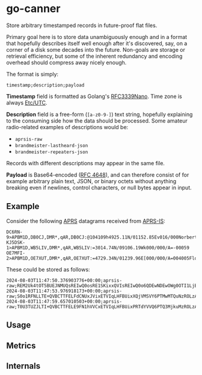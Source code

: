 # go-canner

Store arbitrary timestamped records in future-proof flat files.

Primary goal here is to store data unambiguously enough and in a format that
hopefully describes itself well enough after it's discovered, say, on a corner
of a disk some decades into the future.  Non-goals are storage or retrieval
efficiency, but some of the inherent redundancy and encoding overhead should
compress away nicely enough.

The format is simply:

```
timestamp;description;payload
```

**Timestamp** field is formatted as Golang's [RFC3339Nano](https://pkg.go.dev/time#pkg-constants).
Time zone is always [Etc/UTC](https://en.wikipedia.org/wiki/Coordinated_Universal_Time).

**Description** field is a free-form (`[a-z0-9-]`) text string, hopefully explaining to
the consuming side how the data should be processed. Some amateur radio-related examples
of descriptions would be:

* `aprsis-raw`
* `brandmeister-lastheard-json`
* `brandmeister-repeaters-json`

Records with different descriptions may appear in the same file.

**Payload** is Base64-encoded
([RFC 4648](https://www.rfc-editor.org/rfc/rfc4648.html)),
and can therefore consist of for example arbitrary plain text, JSON, or binary
octets without anything breaking even if newlines, control characters, or null
bytes appear in input.

## Example

Consider the following
[APRS](https://en.wikipedia.org/wiki/Automatic_Packet_Reporting_System)
datagrams received from [APRS-IS](https://www.aprs-is.net/Connecting.aspx):

```
DC6RN-9>APBM1D,DB0CJ,DMR*,qAR,DB0CJ:@104109h4925.11N/01152.85Ev016/000Norbert
KJ5DSK-1>APBM1D,WB5LIV,DMR*,qAR,WB5LIV:=3014.74N/09106.19Wk000/000/A=-00059
OE7MFI-2>APBM1D,OE7XUT,DMR*,qAR,OE7XUT:=4729.34N/01239.96E[000/000/A=004005Florian
```

These could be stored as follows:

```
2024-08-03T11:47:50.376903776+00:00;aprsis-raw;REM2Uk4tOT5BUEJNMUQsREIwQ0osRE1SKixxQVIsREIwQ0o6QDEwNDEwOWg0OTI1LjExTi8wMTE1Mi44NUV2MDE2LzAwME5vcmJlcnQ=
2024-08-03T11:47:53.976918173+00:00;aprsis-raw;S0o1RFNLLTE+QVBCTTFELFdCNUxJVixETVIqLHFBUixXQjVMSVY6PTMwMTQuNzROLzA5MTA2LjE5V2swMDAvMDAwL0E9LTAwMDU5
2024-08-03T11:47:59.657010503+00:00;aprsis-raw;T0U3TUZJLTI+QVBCTTFELE9FN1hVVCxETVIqLHFBUixPRTdYVVQ6PTQ3MjkuMzROLzAxMjM5Ljk2RVswMDAvMDAwL0E9MDA0MDA1Rmxvcmlhbg==
```

## Usage

## Metrics

## Internals
